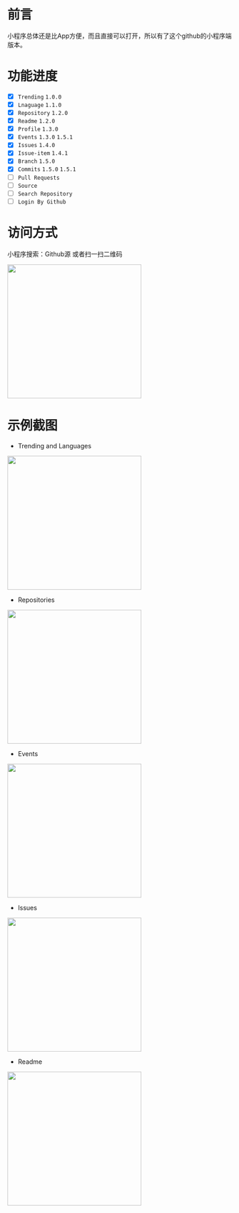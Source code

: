 # 前言
小程序总体还是比App方便，而且直接可以打开，所以有了这个github的小程序端版本。

# 功能进度

* [x] `Trending` `1.0.0`
* [x] `Lnaguage` `1.1.0`
* [x] `Repository` `1.2.0`
* [x] `Readme` `1.2.0`
* [x] `Profile` `1.3.0`
* [x] `Events` `1.3.0` `1.5.1`
* [x] `Issues` `1.4.0`
* [x] `Issue-item` `1.4.1`
* [x] `Branch` `1.5.0`
* [x] `Commits` `1.5.0` `1.5.1`
* [ ] `Pull Requests`
* [ ] `Source`
* [ ] `Search Repository`
* [ ] `Login By Github`

# 访问方式
小程序搜索：Github源
或者扫一扫二维码

<img src="./weapp.jpg" width="300">

# 示例截图

+ Trending and Languages

<img src="./screenshot/language.gif" width="300">

+ Repositories

<img src="./screenshot/repo.gif" width="300">

+ Events

<img src="./screenshot/events.gif" width="300">

+ Issues

<img src="./screenshot/issues.gif" width="300">

+ Readme

<img src="./screenshot/readme.gif" width="300">
